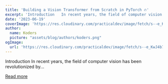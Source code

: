 ```yaml
---
title: 'Building a Vision Transformer from Scratch in PyTorch 🔥'
excerpt: 'Introduction   In recent years, the field of computer vision has been revolutionized by...'
date: '2023-06-19'
coverImage: 'https://res.cloudinary.com/practicaldev/image/fetch/s--e_KwJ4b7--/c_imagga_scale,f_auto,fl_progressive,h_420,q_auto,w_1000/https://dev-to-uploads.s3.amazonaws.com/uploads/articles/6d56iiikf7u674m7axvg.jpeg'
author:
  name: Koders
  picture: "assets/blog/authors/koders.png"
ogImage:
  url: 'https://res.cloudinary.com/practicaldev/image/fetch/s--e_KwJ4b7--/c_imagga_scale,f_auto,fl_progressive,h_420,q_auto,w_1000/https://dev-to-uploads.s3.amazonaws.com/uploads/articles/6d56iiikf7u674m7axvg.jpeg'
---
```


Introduction   In recent years, the field of computer vision has been revolutionized by...

[Read more](https://dev.to/akshayballal/building-a-vision-transformer-from-scratch-in-pytorch-1m1b)
